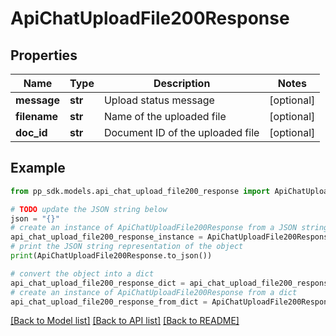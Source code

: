 # ApiChatUploadFile200Response


## Properties

Name | Type | Description | Notes
------------ | ------------- | ------------- | -------------
**message** | **str** | Upload status message | [optional] 
**filename** | **str** | Name of the uploaded file | [optional] 
**doc_id** | **str** | Document ID of the uploaded file | [optional] 

## Example

```python
from pp_sdk.models.api_chat_upload_file200_response import ApiChatUploadFile200Response

# TODO update the JSON string below
json = "{}"
# create an instance of ApiChatUploadFile200Response from a JSON string
api_chat_upload_file200_response_instance = ApiChatUploadFile200Response.from_json(json)
# print the JSON string representation of the object
print(ApiChatUploadFile200Response.to_json())

# convert the object into a dict
api_chat_upload_file200_response_dict = api_chat_upload_file200_response_instance.to_dict()
# create an instance of ApiChatUploadFile200Response from a dict
api_chat_upload_file200_response_from_dict = ApiChatUploadFile200Response.from_dict(api_chat_upload_file200_response_dict)
```
[[Back to Model list]](../README.md#documentation-for-models) [[Back to API list]](../README.md#documentation-for-api-endpoints) [[Back to README]](../README.md)


